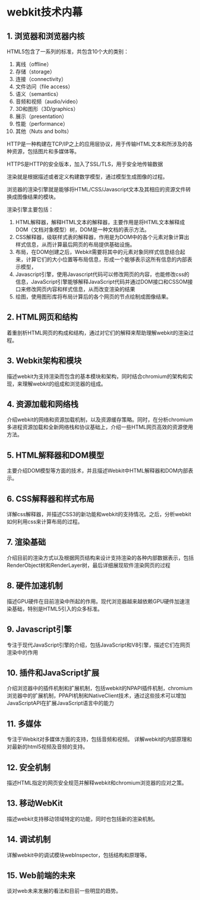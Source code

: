 # webkit技术内幕

## 1. 浏览器和浏览器内核

HTML5包含了一系列的标准，共包含10个大的类别：
1. 离线（offline）
2. 存储（storage）
3. 连接（connectivity）
4. 文件访问（file access）
5. 语义（semantics）
6. 音频和视频（audio/video）
7. 3D和图形（3D/graphics）
8. 展示（presentation）
9. 性能（performance）
10. 其他（Nuts and bolts）

HTTP是一种构建在TCP/IP之上的应用层协议，用于传输HTML文本和所涉及的各种资源，包括图片和多媒体等。

HTTPS是HTTP的安全版本，加入了SSL/TLS，用于安全地传输数据

渲染就是根据描述或者定义构建数学模型，通过模型生成图像的过程。

浏览器的渲染引擎就是能够将HTML/CSS/Javascript文本及其相应的资源文件转换成图像结果的模块。

渲染引擎主要包括：
1. HTML解释器，解释HTML文本的解释器，主要作用是将HTML文本解释成DOM（文档对象模型）树，DOM是一种文档的表示方法。
2. CSS解释器，级联样式表的解释器，作用是为DOM中的各个元素对象计算出样式信息，从而计算最后网页的布局提供基础设施。
3. 布局，在DOM创建之后，Webkit需要将其中的元素对象同样式信息结合起来，计算它们的大小位置等布局信息，形成一个能够表示这所有信息的内部表示模型，
4. Javascript引擎，使用Javascript代码可以修改网页的内容，也能修改css的信息，JavaScript引擎能够解释JavaScript代码并通过DOM接口和CSSOM接口来修改网页内容和样式信息，从而改变渲染的结果
5. 绘图，使用图形库将布局计算后的各个网页的节点绘制成图像结果。

## 2. HTML网页和结构

着重剖析HTML网页的构成和结构，通过对它们的解释来帮助理解webkit的渲染过程。

## 3. Webkit架构和模块

描述webkit为支持渲染而包含的基本模块和架构，同时结合chromium的架构和实现，来理解webkit的组成和浏览器的组成。

## 4. 资源加载和网络栈

介绍webkit的网络和资源加载机制，以及资源缓存策略。同时，在分析chromium多进程资源加载和全新网络栈和协议基础上，介绍一些HTML网页高效的资源使用方法。

## 5. HTML解释器和DOM模型

主要介绍DOM模型等方面的技术，并且描述Webkit中HTML解释器和DOM内部表示。

## 6. CSS解释器和样式布局

详解css解释器，并描述CSS3的新功能和webkit的支持情况。之后，分析webkit如何利用css来计算布局的过程。

## 7. 渲染基础

介绍目前的渲染方式以及根据网页结构来设计支持渲染的各种内部数据表示，包括RenderObject树和RenderLayer树，最后详细展现软件渲染网页的过程

## 8. 硬件加速机制

描述GPU硬件在目前渲染中所起的作用。现代浏览器越来越依赖GPU硬件加速渲染基础，特别是HTML5引入的众多标准。

## 9. Javascript引擎

专注于现代JavaScript引擎的介绍，包括JavaScript和V8引擎，描述它们在网页渲染中的作用

## 10. 插件和JavaScript扩展

介绍浏览器中的插件机制和扩展机制，包括webkit的NPAPI插件机制，chromium浏览器中的扩展机制，PPAPI机制和NativeClient技术，通过这些技术可以增加JavaScriptAPI在扩展JavaScript语言中的能力

## 11. 多媒体

专注于Webkit对多媒体方面的支持，包括音频和视频。
详解webkit的内部原理和对最新的html5视频及音频的支持。

## 12. 安全机制

描述HTML指定的网页安全规范并解释webkit和chromium浏览器的应对之策。

## 13. 移动WebKit

描述webkit支持移动领域特定的功能，同时也包括新的渲染机制。

## 14. 调试机制

详解webkit中的调试模块webInspector，包括结构和原理等。

## 15. Web前端的未来

谈对web未来发展的看法和目前一些明显的趋势。






